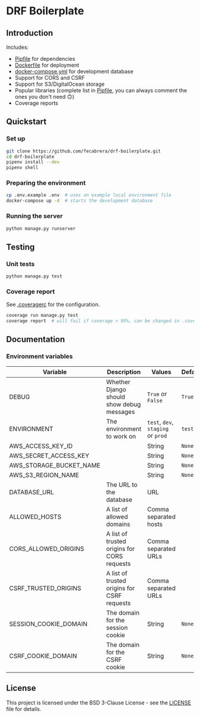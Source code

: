 # DRF Boilerplate

## Introduction

Includes:

* [Pipfile](Pipfile) for dependencies
* [Dockerfile](Dockerfile) for deployment
* [docker-compose.yml](docker-compose.yml) for development database
* Support for CORS and CSRF
* Support for S3/DigitalOcean storage
* Popular libraries (complete list in [Pipfile](Pipfile), you can always comment the ones you don't need 🙃)
* Coverage reports

## Quickstart

### Set up
```bash
git clone https://github.com/fecabrera/drf-boilerplate.git
cd drf-boilerplate
pipenv install --dev
pipenv shell
```

### Preparing the environment
```bash
cp .env.example .env  # uses an example local environment file
docker-compose up -d  # starts the development database
```

### Running the server
```bash
python manage.py runserver
``` 

## Testing

### Unit tests

```bash
python manage.py test
```
### Coverage report

See [.coveragerc](.coveragerc) for the configuration.

```bash
coverage run manage.py test
coverage report  # will fail if coverage < 95%, can be changed in .coveragerc
```

## Documentation

### Environment variables
| Variable                | Description                                 | Values                             | Default |
|-------------------------|---------------------------------------------|------------------------------------|---------|
| DEBUG                   | Whether Django should show debug messages   | `True` or `False`                  | `True`  |
| ENVIRONMENT             | The environment to work on                  | `test`, `dev`, `staging` or `prod` | `test`  |
| AWS_ACCESS_KEY_ID       |                                             | String                             | `None`  |
| AWS_SECRET_ACCESS_KEY   |                                             | String                             | `None`  |
| AWS_STORAGE_BUCKET_NAME |                                             | String                             | `None`  |
| AWS_S3_REGION_NAME      |                                             | String                             | `None`  |
| DATABASE_URL            | The URL to the database                     | URL                                |         |
| ALLOWED_HOSTS           | A list of allowed domains                   | Comma separated hosts              |         |
| CORS_ALLOWED_ORIGINS    | A list of trusted origins for CORS requests | Comma separated URLs               |         |
| CSRF_TRUSTED_ORIGINS    | A list of trusted origins for CSRF requests | Comma separated URLs               |         |
| SESSION_COOKIE_DOMAIN   | The domain for the session cookie           | String                             | `None`  |
| CSRF_COOKIE_DOMAIN      | The domain for the CSRF cookie              | String                             | `None`  |

## License

This project is licensed under the BSD 3-Clause License - see the [LICENSE](LICENSE) file for details.
